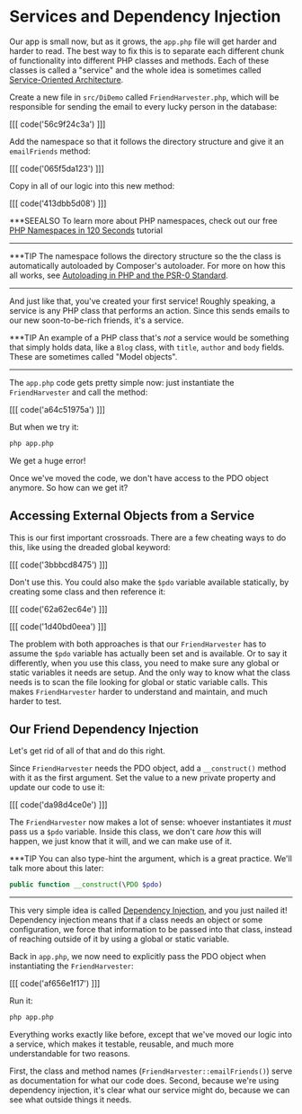 # Services and Dependency Injection

Our app is small now, but as it grows, the `app.php` file will get harder
and harder to read. The best way to fix this is to separate each different
chunk of functionality into different PHP classes and methods. Each of
these classes is called a "service" and the whole idea is sometimes called
[Service-Oriented Architecture][1].

Create a new file in `src/DiDemo` called `FriendHarvester.php`, which will
be responsible for sending the email to every lucky person in the database:

[[[ code('56c9f24c3a') ]]]

Add the namespace so that it follows the directory structure and give it an
`emailFriends` method:

[[[ code('065f5da123') ]]]

Copy in all of our logic into this new method:

[[[ code('413dbb5d08') ]]]

***SEEALSO
To learn more about PHP namespaces, check out our free [PHP Namespaces in 120 Seconds][2]
tutorial
***

***TIP
The namespace follows the directory structure so the the class is automatically
autoloaded by Composer's autoloader. For more on how this all works,
see [Autoloading in PHP and the PSR-0 Standard][3].
***

And just like that, you've created your first service! Roughly speaking,
a service is any PHP class that performs an action. Since this sends emails
to our new soon-to-be-rich friends, it's a service.

***TIP
An example of a PHP class that's *not* a service would be something that
simply holds data, like a `Blog` class, with `title`, `author` and
`body` fields. These are sometimes called "Model objects".
***

The `app.php` code gets pretty simple now: just instantiate the `FriendHarvester`
and call the method:

[[[ code('a64c51975a') ]]]

But when we try it:

```bash
php app.php
```

We get a huge error!

Once we've moved the code, we don't have access to the PDO object anymore.
So how can we get it?

## Accessing External Objects from a Service

This is our first important crossroads. There are a few cheating ways to
do this, like using the dreaded global keyword:

[[[ code('3bbbcd8475') ]]]

Don't use this. You could also make the `$pdo` variable available statically,
by creating some class and then reference it:

[[[ code('62a62ec64e') ]]]

[[[ code('1d40bd0eea') ]]]

The problem with both approaches is that our `FriendHarvester` has to assume
the `$pdo` variable has actually been set and is available. Or to say it
differently, when you use this class,  you need to make sure any global or
static variables it needs are setup. And the only way to know what the class
needs is to scan the file looking for global or static variable calls.
This makes `FriendHarvester` harder to understand and maintain, and much
harder to test.

## Our Friend Dependency Injection

Let's get rid of all of that and do this right.

Since `FriendHarvester` needs the PDO object, add a `__construct()` method
with it as the first argument. Set the value to a new private property and
update our code to use it:

[[[ code('da98d4ce0e') ]]]

The `FriendHarvester` now makes a lot of sense: whoever instantiates it
*must* pass us a `$pdo` variable. Inside this class, we don't care *how*
this will happen, we just know that it will, and we can make use of it.

***TIP
You can also type-hint the argument, which is a great practice. We'll
talk more about this later:

```php
public function __construct(\PDO $pdo)
```
***

This very simple idea is called [Dependency Injection][4], and you just nailed
it! Dependency injection means that if a class needs an object or some configuration,
we force that information to be passed into that class, instead of reaching
outside of it by using a global or static variable.

Back in `app.php`, we now need to explicitly pass the PDO object when instantiating
the `FriendHarvester`:

[[[ code('af656e1f17') ]]]

Run it:

```bash
php app.php
```

Everything works exactly like before, except that we've moved our logic into
a service, which makes it testable, reusable, and much more understandable
for two reasons.

First, the class and method names (`FriendHarvester::emailFriends()`) serve
as documentation for what our code does. Second, because we're using dependency
injection, it's clear what our service might do, because we can see what
outside things it needs.


[1]: http://en.wikipedia.org/wiki/Service-oriented_architecture
[2]: http://knpuniversity.com/screencast/php-namespaces-in-120-seconds
[3]: http://phpmaster.com/autoloading-and-the-psr-0-standard/
[4]: http://en.wikipedia.org/wiki/Dependency_injection
